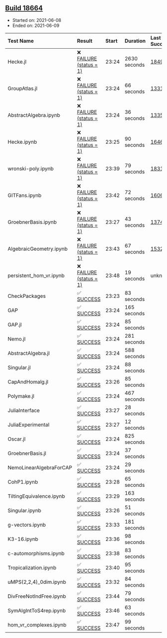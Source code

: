 ## [Build 18664](https://oscarci.mathematik.uni-kl.de/job/oscar/18664/)

* Started on: 2021-06-08
* Ended on: 2021-06-09

| Test Name    | Result | Start | Duration | Last Success | First Failure |
|:-------------|:-------|:------|:---------|:-------------|:--------------|
| Hecke.jl | ❌ [FAILURE (status = 1)](https://oscarci.mathematik.uni-kl.de/job/oscar/18664/artifact/logs/build-18664/Hecke.jl.log) | 23:24 | 2630 seconds | [18490](https://oscarci.mathematik.uni-kl.de/job/oscar/18490/) | [18491](https://oscarci.mathematik.uni-kl.de/job/oscar/18491/) |
| GroupAtlas.jl | ❌ [FAILURE (status = 1)](https://oscarci.mathematik.uni-kl.de/job/oscar/18664/artifact/logs/build-18664/GroupAtlas.jl.log) | 23:24 | 66 seconds | [13311](https://oscarci.mathematik.uni-kl.de/job/oscar/13311/) | [13312](https://oscarci.mathematik.uni-kl.de/job/oscar/13312/) |
| AbstractAlgebra.ipynb | ❌ [FAILURE (status = 1)](https://oscarci.mathematik.uni-kl.de/job/oscar/18664/artifact/logs/build-18664/AbstractAlgebra.ipynb.log) | 23:24 | 36 seconds | [13355](https://oscarci.mathematik.uni-kl.de/job/oscar/13355/) | [13356](https://oscarci.mathematik.uni-kl.de/job/oscar/13356/) |
| Hecke.ipynb | ❌ [FAILURE (status = 1)](https://oscarci.mathematik.uni-kl.de/job/oscar/18664/artifact/logs/build-18664/Hecke.ipynb.log) | 23:25 | 90 seconds | [16463](https://oscarci.mathematik.uni-kl.de/job/oscar/16463/) | [16464](https://oscarci.mathematik.uni-kl.de/job/oscar/16464/) |
| wronski-poly.ipynb | ❌ [FAILURE (status = 1)](https://oscarci.mathematik.uni-kl.de/job/oscar/18664/artifact/logs/build-18664/wronski-poly.ipynb.log) | 23:39 | 79 seconds | [18314](https://oscarci.mathematik.uni-kl.de/job/oscar/18314/) | [18315](https://oscarci.mathematik.uni-kl.de/job/oscar/18315/) |
| GITFans.ipynb | ❌ [FAILURE (status = 1)](https://oscarci.mathematik.uni-kl.de/job/oscar/18664/artifact/logs/build-18664/GITFans.ipynb.log) | 23:42 | 72 seconds | [16068](https://oscarci.mathematik.uni-kl.de/job/oscar/16068/) | [16069](https://oscarci.mathematik.uni-kl.de/job/oscar/16069/) |
| GroebnerBasis.ipynb | ❌ [FAILURE (status = 1)](https://oscarci.mathematik.uni-kl.de/job/oscar/18664/artifact/logs/build-18664/GroebnerBasis.ipynb.log) | 23:27 | 43 seconds | [13748](https://oscarci.mathematik.uni-kl.de/job/oscar/13748/) | [13749](https://oscarci.mathematik.uni-kl.de/job/oscar/13749/) |
| AlgebraicGeometry.ipynb | ❌ [FAILURE (status = 1)](https://oscarci.mathematik.uni-kl.de/job/oscar/18664/artifact/logs/build-18664/AlgebraicGeometry.ipynb.log) | 23:43 | 67 seconds | [15322](https://oscarci.mathematik.uni-kl.de/job/oscar/15322/) | [15323](https://oscarci.mathematik.uni-kl.de/job/oscar/15323/) |
| persistent_hom_vr.ipynb | ❌ [FAILURE (status = 1)](https://oscarci.mathematik.uni-kl.de/job/oscar/18664/artifact/logs/build-18664/persistent_hom_vr.ipynb.log) | 23:48 | 19 seconds | unknown | unknown |
| CheckPackages | ✅ [SUCCESS](https://oscarci.mathematik.uni-kl.de/job/oscar/18664/artifact/logs/build-18664/CheckPackages.log) | 23:23 | 83 seconds |  |  |
| GAP | ✅ [SUCCESS](https://oscarci.mathematik.uni-kl.de/job/oscar/18664/artifact/logs/build-18664/GAP.log) | 23:24 | 165 seconds |  |  |
| GAP.jl | ✅ [SUCCESS](https://oscarci.mathematik.uni-kl.de/job/oscar/18664/artifact/logs/build-18664/GAP.jl.log) | 23:24 | 85 seconds |  |  |
| Nemo.jl | ✅ [SUCCESS](https://oscarci.mathematik.uni-kl.de/job/oscar/18664/artifact/logs/build-18664/Nemo.jl.log) | 23:24 | 281 seconds |  |  |
| AbstractAlgebra.jl | ✅ [SUCCESS](https://oscarci.mathematik.uni-kl.de/job/oscar/18664/artifact/logs/build-18664/AbstractAlgebra.jl.log) | 23:24 | 588 seconds |  |  |
| Singular.jl | ✅ [SUCCESS](https://oscarci.mathematik.uni-kl.de/job/oscar/18664/artifact/logs/build-18664/Singular.jl.log) | 23:24 | 88 seconds |  |  |
| CapAndHomalg.jl | ✅ [SUCCESS](https://oscarci.mathematik.uni-kl.de/job/oscar/18664/artifact/logs/build-18664/CapAndHomalg.jl.log) | 23:26 | 85 seconds |  |  |
| Polymake.jl | ✅ [SUCCESS](https://oscarci.mathematik.uni-kl.de/job/oscar/18664/artifact/logs/build-18664/Polymake.jl.log) | 23:24 | 467 seconds |  |  |
| JuliaInterface | ✅ [SUCCESS](https://oscarci.mathematik.uni-kl.de/job/oscar/18664/artifact/logs/build-18664/JuliaInterface.log) | 23:27 | 28 seconds |  |  |
| JuliaExperimental | ✅ [SUCCESS](https://oscarci.mathematik.uni-kl.de/job/oscar/18664/artifact/logs/build-18664/JuliaExperimental.log) | 23:27 | 12 seconds |  |  |
| Oscar.jl | ✅ [SUCCESS](https://oscarci.mathematik.uni-kl.de/job/oscar/18664/artifact/logs/build-18664/Oscar.jl.log) | 23:24 | 825 seconds |  |  |
| GroebnerBasis.jl | ✅ [SUCCESS](https://oscarci.mathematik.uni-kl.de/job/oscar/18664/artifact/logs/build-18664/GroebnerBasis.jl.log) | 23:24 | 37 seconds |  |  |
| NemoLinearAlgebraForCAP | ✅ [SUCCESS](https://oscarci.mathematik.uni-kl.de/job/oscar/18664/artifact/logs/build-18664/NemoLinearAlgebraForCAP.log) | 23:24 | 29 seconds |  |  |
| CohP1.ipynb | ✅ [SUCCESS](https://oscarci.mathematik.uni-kl.de/job/oscar/18664/artifact/logs/build-18664/CohP1.ipynb.log) | 23:28 | 65 seconds |  |  |
| TiltingEquivalence.ipynb | ✅ [SUCCESS](https://oscarci.mathematik.uni-kl.de/job/oscar/18664/artifact/logs/build-18664/TiltingEquivalence.ipynb.log) | 23:29 | 163 seconds |  |  |
| Singular.ipynb | ✅ [SUCCESS](https://oscarci.mathematik.uni-kl.de/job/oscar/18664/artifact/logs/build-18664/Singular.ipynb.log) | 23:26 | 51 seconds |  |  |
| g-vectors.ipynb | ✅ [SUCCESS](https://oscarci.mathematik.uni-kl.de/job/oscar/18664/artifact/logs/build-18664/g-vectors.ipynb.log) | 23:33 | 181 seconds |  |  |
| K3-16.ipynb | ✅ [SUCCESS](https://oscarci.mathematik.uni-kl.de/job/oscar/18664/artifact/logs/build-18664/K3-16.ipynb.log) | 23:36 | 98 seconds |  |  |
| c-automorphisms.ipynb | ✅ [SUCCESS](https://oscarci.mathematik.uni-kl.de/job/oscar/18664/artifact/logs/build-18664/c-automorphisms.ipynb.log) | 23:38 | 83 seconds |  |  |
| Tropicalization.ipynb | ✅ [SUCCESS](https://oscarci.mathematik.uni-kl.de/job/oscar/18664/artifact/logs/build-18664/Tropicalization.ipynb.log) | 23:40 | 95 seconds |  |  |
| uMPS(2,2,4)_0dim.ipynb | ✅ [SUCCESS](https://oscarci.mathematik.uni-kl.de/job/oscar/18664/artifact/logs/build-18664/uMPS-2-2-4-_0dim.ipynb.log) | 23:32 | 84 seconds |  |  |
| DivFreeNotIndFree.ipynb | ✅ [SUCCESS](https://oscarci.mathematik.uni-kl.de/job/oscar/18664/artifact/logs/build-18664/DivFreeNotIndFree.ipynb.log) | 23:44 | 79 seconds |  |  |
| SymAlgIntToS4rep.ipynb | ✅ [SUCCESS](https://oscarci.mathematik.uni-kl.de/job/oscar/18664/artifact/logs/build-18664/SymAlgIntToS4rep.ipynb.log) | 23:46 | 63 seconds |  |  |
| hom_vr_complexes.ipynb | ✅ [SUCCESS](https://oscarci.mathematik.uni-kl.de/job/oscar/18664/artifact/logs/build-18664/hom_vr_complexes.ipynb.log) | 23:47 | 99 seconds |  |  |

